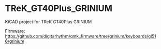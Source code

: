 # TReK_GT40Plus_GRINIUM
KiCAD project for TReK GT40Plus GRINIUM

Firmware: https://github.com/digitarhythm/qmk_firmware/tree/grinium/keyboards/gl516/grinium
